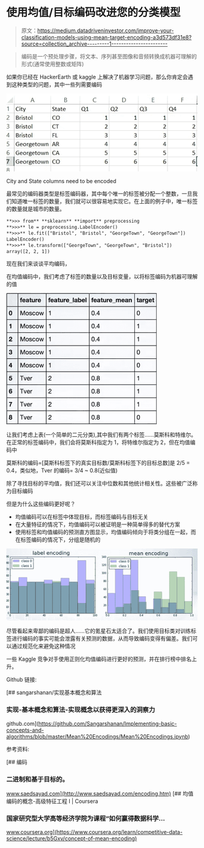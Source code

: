 # 使用均值/目标编码改进您的分类模型

> 原文：<https://medium.datadriveninvestor.com/improve-your-classification-models-using-mean-target-encoding-a3d573df31e8?source=collection_archive---------1----------------------->

> 编码是一个预处理步骤，将文本、序列甚至图像和音频转换成机器可理解的形式(通常使用整数或矩阵)

如果你已经在 HackerEarth 或 kaggle 上解决了机器学习问题，那么你肯定会遇到这种类型的问题，其中一些列需要编码

![](img/e7ac2f64283947fcaf7635594a2dad08.png)

City and State columns need to be encoded

最常见的编码器类型是标签编码器，其中每个唯一的标签被分配一个整数，一旦我们知道唯一标签的数量，我们就可以很容易地实现它。在上面的例子中，唯一标签的数量就是城市的数量。

```
**>>> from** **sklearn** **import** preprocessing
**>>>** le = preprocessing.LabelEncoder()
**>>>** le.fit(["Bristol", "Bristol", "GeorgeTown", "GeorgeTown"])
LabelEncoder()
**>>>** le.transform(["GeorgeTown", "GeorgeTown", "Bristol"]) 
array([2, 2, 1])
```

现在我们来谈谈平均编码，

在均值编码中，我们考虑了标签的数量以及目标变量，以将标签编码为机器可理解的值

![](img/16232775b30cf69132f0e18d6378d511.png)

让我们考虑上表(一个简单的二元分类),其中我们有两个标签……莫斯科和特维尔。在正常的标签编码中，我们会将莫斯科指定为 1，将特维尔指定为 2，但在均值编码中

莫斯科的编码=[莫斯科标签下的真实目标数/莫斯科标签下的目标总数]是 2/5 = 0.4，类似地，Tver 的编码= 3/4 ~ 0.8(近似值)

除了寻找目标的平均值，我们还可以关注中位数和其他统计相关性。这些被广泛称为目标编码

但是为什么这些编码更好呢？

*   均值编码可以在标签中体现目标，而标签编码与目标无关
*   在大量特征的情况下，均值编码可以被证明是一种简单得多的替代方案
*   使用标签和均值编码的预测直方图显示，均值编码倾向于将类分组在一起，而在标签编码的情况下，分组是随机的

![](img/f4c6541d5cb1e8a492fd267cebd1516e.png)

尽管看起来卑鄙的编码是超人……它的氪星石太适合了。我们使用目标类对训练标签进行编码的事实可能会泄露有关预测的数据，从而导致编码变得有偏差。我们可以通过规范化来避免这种情况

一些 Kaggle 竞争对手使用正则化均值编码进行更好的预测，并在排行榜中排名上升。

Github 链接:

[](https://github.com/Sangarshanan/Implementing-basic-concepts-and-algorithms/blob/master/Mean%20Encodings/Mean%20Encodings.ipynb) [## sangarshanan/实现基本概念和算法

### 实现-基本概念和算法-实现概念以获得更深入的洞察力

github.com](https://github.com/Sangarshanan/Implementing-basic-concepts-and-algorithms/blob/master/Mean%20Encodings/Mean%20Encodings.ipynb) 

参考资料:

[](http://www.saedsayad.com/encoding.htm) [## 编码

### 二进制和基于目标的。

www.saedsayad.com](http://www.saedsayad.com/encoding.htm) [](https://www.coursera.org/learn/competitive-data-science/lecture/b5Gxv/concept-of-mean-encoding) [## 均值编码的概念-高级特征工程 I | Coursera

### 国家研究型大学高等经济学院为课程“如何赢得数据科学…

www.coursera.org](https://www.coursera.org/learn/competitive-data-science/lecture/b5Gxv/concept-of-mean-encoding)